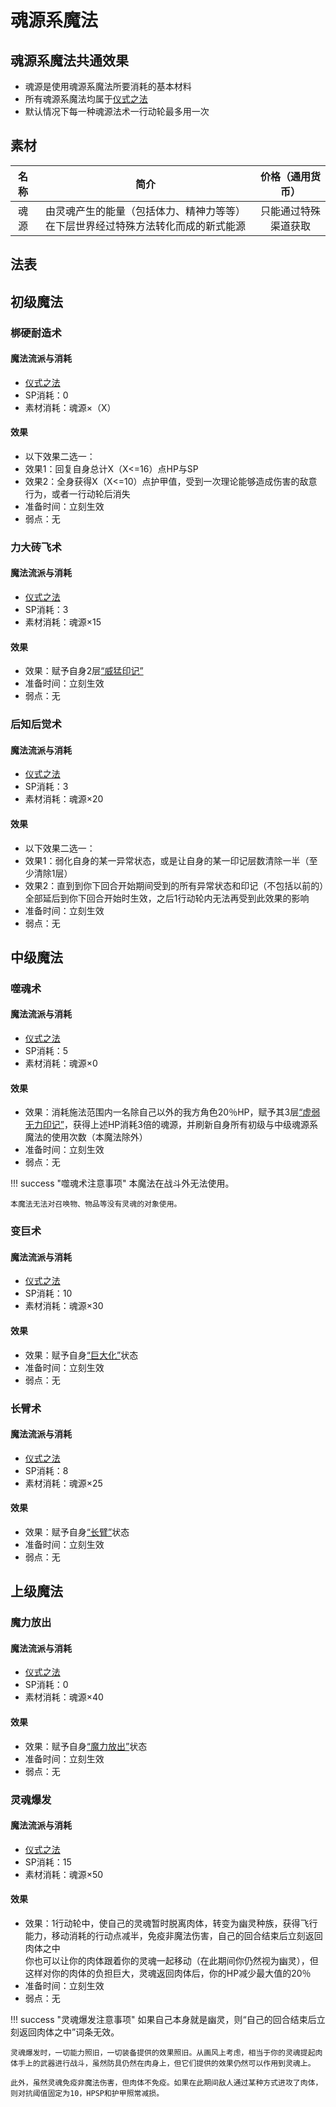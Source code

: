 # 魂源系魔法

## 魂源系魔法共通效果

* 魂源是使用魂源系魔法所要消耗的基本材料
* 所有魂源系魔法均属于<a href="/rules/V4.x rules/8·magic/#仪式之法" target="_blank">仪式之法</a>
* 默认情况下每一种魂源法术一行动轮最多用一次

## 素材

名称|简介|价格（通用货币）
:--:|:--:|:--:
魂源|由灵魂产生的能量（包括体力、精神力等等）在下层世界经过特殊方法转化而成的新式能源|只能通过特殊渠道获取

## 法表

## 初级魔法

### 梆硬耐造术

#### 魔法流派与消耗

* <a href="/rules/V4.x rules/8·magic/#仪式之法" target="_blank">仪式之法</a>
* SP消耗：0
* 素材消耗：魂源×（X）

#### 效果

* 以下效果二选一：
* 效果1：回复自身总计X（X<=16）点HP与SP
* 效果2：全身获得X（X<=10）点护甲值，受到一次理论能够造成伤害的敌意行为，或者一行动轮后消失
* 准备时间：立刻生效
* 弱点：无

### 力大砖飞术

#### 魔法流派与消耗

* <a href="/rules/V4.x rules/8·magic/#仪式之法" target="_blank">仪式之法</a>
* SP消耗：3
* 素材消耗：魂源×15

#### 效果

* 效果：赋予自身2层<a href="../../../../status/mark/#威猛印记" target="_blank">“威猛印记”</a>
* 准备时间：立刻生效
* 弱点：无

### 后知后觉术

#### 魔法流派与消耗

* <a href="/rules/V4.x rules/8·magic/#仪式之法" target="_blank">仪式之法</a>
* SP消耗：3
* 素材消耗：魂源×20

#### 效果

* 以下效果二选一：
* 效果1：弱化自身的某一异常状态，或是让自身的某一印记层数清除一半（至少清除1层）
* 效果2：直到到你下回合开始期间受到的所有异常状态和印记（不包括以前的）全部延后到你下回合开始时生效，之后1行动轮内无法再受到此效果的影响
* 准备时间：立刻生效
* 弱点：无

## 中级魔法

### 噬魂术

#### 魔法流派与消耗

* <a href="/rules/V4.x rules/8·magic/#仪式之法" target="_blank">仪式之法</a>
* SP消耗：5
* 素材消耗：魂源×0

#### 效果

* 效果：消耗施法范围内一名除自己以外的我方角色20％HP，赋予其3层<a href="../../../../status/mark/#虚弱无力印记" target="_blank">“虚弱无力印记”</a>，获得上述HP消耗3倍的魂源，并刷新自身所有初级与中级魂源系魔法的使用次数（本魔法除外）
* 准备时间：立刻生效
* 弱点：无

!!! success "噬魂术注意事项"
    本魔法在战斗外无法使用。

    本魔法无法对召唤物、物品等没有灵魂的对象使用。

### 变巨术

#### 魔法流派与消耗

* <a href="/rules/V4.x rules/8·magic/#仪式之法" target="_blank">仪式之法</a>
* SP消耗：10
* 素材消耗：魂源×30

#### 效果

* 效果：赋予自身<a href="../../../../status/normal/#巨大化" target="_blank">“巨大化”</a>状态
* 准备时间：立刻生效
* 弱点：无

### 长臂术

#### 魔法流派与消耗

* <a href="/rules/V4.x rules/8·magic/#仪式之法" target="_blank">仪式之法</a>
* SP消耗：8
* 素材消耗：魂源×25

#### 效果

* 效果：赋予自身<a href="../../../../status/normal/#长臂" target="_blank">“长臂”</a>状态
* 准备时间：立刻生效
* 弱点：无

## 上级魔法

### 魔力放出

#### 魔法流派与消耗

* <a href="/rules/V4.x rules/8·magic/#仪式之法" target="_blank">仪式之法</a>
* SP消耗：0
* 素材消耗：魂源×40

#### 效果

* 效果：赋予自身<a href="../../../../status/normal/#魔力放出" target="_blank">“魔力放出”</a>状态
* 准备时间：立刻生效
* 弱点：无

### 灵魂爆发

#### 魔法流派与消耗

* <a href="/rules/V4.x rules/8·magic/#仪式之法" target="_blank">仪式之法</a>
* SP消耗：15
* 素材消耗：魂源×50

#### 效果

* 效果：1行动轮中，使自己的灵魂暂时脱离肉体，转变为幽灵种族，获得飞行能力，移动消耗的行动点减半，免疫非魔法伤害，自己的回合结束后立刻返回肉体之中<br>你也可以让你的肉体跟着你的灵魂一起移动（在此期间你仍然视为幽灵），但这样对你的肉体的负担巨大，灵魂返回肉体后，你的HP减少最大值的20％
* 准备时间：立刻生效
* 弱点：无

!!! success "灵魂爆发注意事项"
    如果自己本身就是幽灵，则“自己的回合结束后立刻返回肉体之中”词条无效。

    灵魂爆发时，一切能力照旧，一切装备提供的效果照旧。从画风上考虑，相当于你的灵魂提起肉体手上的武器进行战斗，虽然防具仍然在肉身上，但它们提供的效果仍然可以作用到灵魂上。

    此外，虽然灵魂免疫非魔法伤害，但肉体不免疫。如果在此期间敌人通过某种方式进攻了肉体，则对抗阈值固定为10，HPSP和护甲照常减损。

